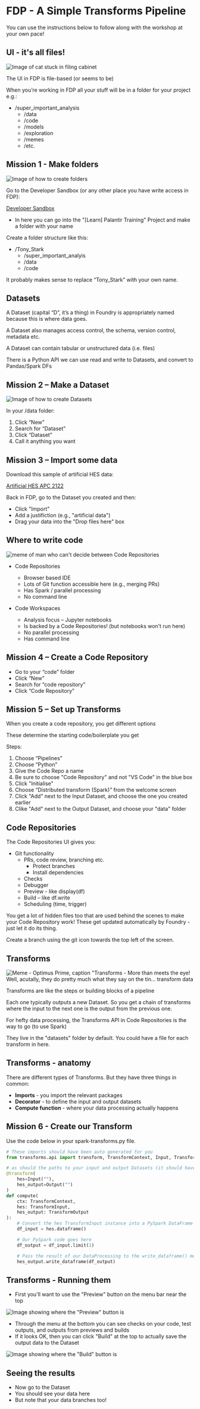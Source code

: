 # FDP - A Simple Transforms Pipeline

You can use the instructions below to follow along with the workshop at your own pace!


## UI - it's all files!

![Image of cat stuck in filing cabinet](./images/ui.png)

The UI in FDP is file-based (or seems to be)

When you’re working in FDP all your stuff will be in a folder for your project e.g.:

* /super_important_analysis
    * /data
    * /code
    * /models
    * /exploration
    * /memes
    * /etc.


## Mission 1 - Make folders

![Image of how to create folders](images/make-folders.png)

Go to the Developer Sandbox (or any other place you have write access in FDP):

[Developer Sandbox](https://developersandbox.federateddataplatform.nhs.uk/workspace/compass/view/ri.compass.main.folder.05afda06-2d9f-479f-9299-005d31df0dfe)

* In here you can go into the "[Learn] Palantir Training" Project and make a folder with your name

Create a folder structure like this:

* /Tony_Stark
    * /super_important_analyis
    * /data
    * /code

It probably makes sense to replace “Tony_Stark” with your own name.


## Datasets

A Dataset (capital “D”, it’s a thing) in Foundry is appropriately named because this is where data goes. 

A Dataset also manages access control, the schema, version control, metadata etc.

A Dataset can contain tabular or unstructured data (i.e. files)

There is a Python API we can use read and write to Datasets, and convert to Pandas/Spark DFs


## Mission 2 – Make a Dataset

![Image of how to create Datasets](images/make-dataset.png)

In your /data folder:

1. Click “New”
2. Search for “Dataset”
3. Click “Dataset”
4. Call it anything you want


## Mission 3 – Import some data

Download this sample of artificial HES data:

[Artificial HES APC 2122](./data/artificial_hes_apc_2122.csv)

Back in FDP, go to the Dataset you created and then: 

* Click "Import"
* Add a justifiction (e.g., "artificial data")
* Drag your data into the "Drop files here" box


## Where to write code

![meme of man who can't decide between Code Repositories](images/code-repos-workspaces-meme.png)

* Code Repositories
    * Browser based IDE
    * Lots of Git function accessible here (e.g., merging PRs)
    * Has Spark / parallel processing
    * No command line

* Code Workspaces
    * Analysis focus – Jupyter notebooks
    * Is backed by a Code Repositories! (but notebooks won’t run here)
    * No parallel processing
    * Has command line


## Mission 4 – Create a Code Repository

* Go to your “code” folder
* Click “New”
* Search for “code repository”
* Click “Code Repository”


## Mission 5 – Set up Transforms

When you create a code repository, you get different options

These determine the starting code/boilerplate you get

Steps:

1. Choose “Pipelines”
2. Choose “Python”
3. Give the Code Repo a name
4. Be sure to choose "Code Repository" and not "VS Code" in the blue box
5. Click "Initialise"
6. Choose “Distributed transform (Spark)” from the welcome screen
7. Click "Add" next to the Input Dataset, and choose the one you created earlier
8. Clike "Add" next to the Output Dataset, and choose your "data" folder


## Code Repositories

The Code Repositories UI gives you:

* Git functionality
    * PRs, code review, branching etc.
        * Protect branches
        * Install dependencies
    * Checks
    * Debugger
    * Preview - like display(df)
    * Build – like df.write
    * Scheduling (time, trigger)

You get a lot of hidden files too that are used behind the scenes to make your Code Repository work! 
These get updated automatically by Foundry - just let it do its thing.

Create a branch using the git icon towards the top left of the screen.


## Transforms

![Meme - Optimus Prime, caption "Transforms - More than meets the eye! Well, acutally, they do pretty much what they say on the tin... transform data](images/transforms-meme.png)

Transforms are like the steps or building blocks of a pipeline

Each one typically outputs a new Dataset. So you get a chain of transforms where the input to the next one is the output from the previous one.

For hefty data processing, the Transforms API in Code Repositories is the way to go (to use Spark)

They live in the "datasets" folder by default. You could have a file for each transform in here.


## Transforms - anatomy

There are different types of Transforms. But they have three things in common:

* **Imports** - you import the relevant packages
* **Decorator** - to define the input and output datasets
* **Compute function** - where your data processing actually happens


## Mission 6 - Create our Transform

Use the code below in your spark-transforms.py file.

```py
# These imports should have been auto generated for you
from transforms.api import transform, TransformContext, Input, TransformInput, Output, TransformOutput

# as should the paths to your input and output Datasets (it should have created your output Dataset based on the path and name you gave earlier)
@transform(
    hes=Input(""),
    hes_output=Output("")
)
def compute(
    ctx: TransformContext, 
    hes: TransformInput, 
    hes_output: TransformOutput
):
    # Convert the hes TransformInput instance into a PySpark DataFrame
    df_input = hes.dataframe()

    # Our PySpark code goes here
    df_output = df_input.limit(1)

    # Pass the result of our DataProcessing to the write_dataframe() method of our TransformOutput instance
    hes_output.write_dataframe(df_output)
```


## Transforms - Running them

* First you'll want to use the "Preview" button on the menu bar near the top

![Image showing where the "Preview" button is](images/preview.png)

* Through the menu at the bottom you can see checks on your code, test outputs, and outputs from previews and builds
* If it looks OK, then you can click "Build" at the top to actually save the output data to the Dataset

![Image showing where the "Build" button is](images/build.png)


## Seeing the results

* Now go to the Dataset
* You should see your data here
* But note that your data branches too!
